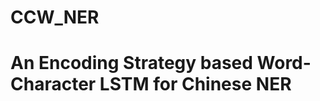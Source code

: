 # CCW_NER

An Encoding Strategy based Word-Character LSTM for Chinese NER
=============================================================
